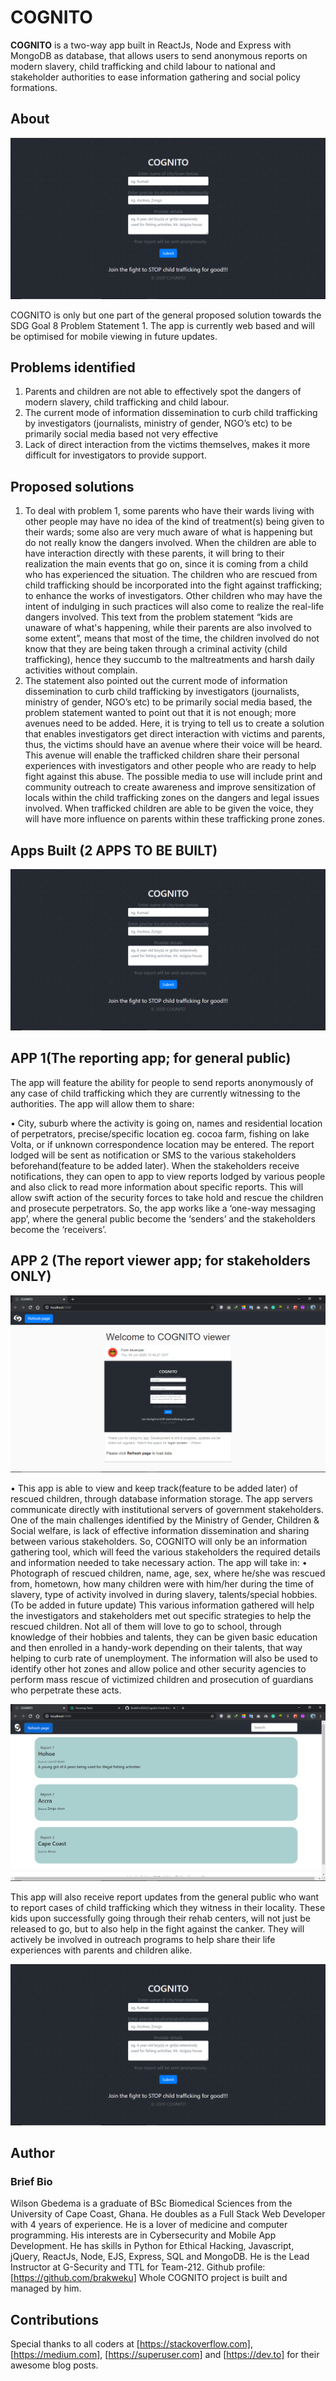 # COGNITO

**COGNITO** is a two-way app built in ReactJs, Node and Express with MongoDB as database,
that allows users to send anonymous reports on modern slavery, child trafficking and child labour to national and stakeholder authorities to ease information gathering and social policy formations.

## About

![COGNITO](./user1.png)

COGNITO is only but one part of the general proposed solution towards the SDG Goal 8 Problem Statement 1.
The app is currently web based and will be optimised for mobile viewing in future updates.

## Problems identified

1. Parents and children are not able to effectively spot the dangers of modern slavery, child trafficking and child labour.
2. The current mode of information dissemination to curb child trafficking by
 investigators (journalists, ministry of gender, NGO’s etc) to be primarily social media based not very effective
3. Lack of direct interaction from the victims themselves, makes it more difficult for investigators to provide support.

## Proposed solutions

1. To deal with problem 1, some parents who have their wards living with other people may have no idea of the kind of
treatment(s) being given to their wards; some also are very much aware of what is happening but
do not really know the dangers involved. When the children are able to have interaction directly
with these parents, it will bring to their realization the main events that go on, since it is coming
from a child who has experienced the situation.
The children who are rescued from child trafficking should be incorporated into the fight against
trafficking; to enhance the works of investigators. Other children who may have the intent of
indulging in such practices will also come to realize the real-life dangers involved. This text from
the problem statement “kids are unaware of what's happening, while their parents are also involved to some
extent”, means that most of the time, the children involved do not know that they are being
taken through a criminal activity (child trafficking), hence they succumb to the maltreatments
and harsh daily activities without complain.
2. The statement also pointed out the current mode of information dissemination to curb child trafficking by
investigators (journalists, ministry of gender, NGO’s etc) to be primarily social media based, the
problem statement wanted to point out that it is not enough; more avenues need to be added. Here, it is trying to tell us to create a solution that enables investigators get direct interaction
with victims and parents, thus, the victims should have an avenue where their voice will be heard.
This avenue will enable the trafficked children share their personal experiences with investigators
and other people who are ready to help fight against this abuse. The possible media to use will
include print and community outreach to create awareness and improve sensitization of locals
within the child trafficking zones on the dangers and legal issues involved. When trafficked
children are able to be given the voice, they will have more influence on parents within these
trafficking prone zones.

## Apps Built (2 APPS TO BE BUILT)

![App One](./User1.png)

## APP 1(The reporting app; for general public)

The app will feature the ability for people to send reports anonymously of any case of child trafficking
which they are currently witnessing to the authorities. The app will allow them to share:

• City, suburb where the activity is going on, names and residential location of
perpetrators, precise/specific location eg. cocoa farm, fishing on lake Volta, or if unknown
correspondence location may be entered.
The report lodged will be sent as notification or SMS to the various stakeholders beforehand(feature to be added later).
When the stakeholders receive notifications, they can open to app to view reports lodged by
various people and also click to read more information about specific reports. This will allow swift
action of the security forces to take hold and rescue the children and prosecute perpetrators.
So, the app works like a ‘one-way messaging app’, where the general public become the ‘senders’ and
the stakeholders become the ‘receivers’.

## APP 2 (The report viewer app; for stakeholders ONLY)

![App 2 - Developer Notice](./user2.png)

• This app is able to view and keep track(feature to be added later) of rescued children, through database information storage.
The app servers communicate directly with institutional servers of government stakeholders.
One of the main challenges identified by the Ministry of Gender, Children & Social welfare, is lack
of effective information dissemination and sharing between various stakeholders. So, COGNITO will
only be an information gathering tool, which will feed the various stakeholders the required
details and information needed to take necessary action. The app will take in:
• Photograph of rescued children, name, age, sex, where he/she was rescued from,
hometown, how many children were with him/her during the time of slavery, type of
activity involved in during slavery, talents/special hobbies.(To be added in future update)
This various information gathered will help the investigators and stakeholders met out specific
strategies to help the rescued children. Not all of them will love to go to school, through
knowledge of their hobbies and talents, they can be given basic education and then enrolled in a
handy-work depending on their talents, that way helping to curb rate of unemployment. The
information will also be used to identify other hot zones and allow police and other security
agencies to perform mass rescue of victimized children and prosecution of guardians who
perpetrate these acts.

![App Two - reports screen](./reports.png)

This app will also receive report updates from the general public who want to report cases of
child trafficking which they witness in their locality.
These kids upon successfully going through their rehab centers, will not just be released to go,
but to also help in the fight against the canker. They will actively be involved in outreach programs
to help share their life experiences with parents and children alike.

![App One](./user1.png)

## Author

### Brief Bio

Wilson Gbedema is a graduate of BSc Biomedical Sciences from the University of Cape Coast, Ghana.
He doubles as a Full Stack Web Developer with 4 years of experience. 
He is a lover of medicine and computer programming. His interests are in Cybersecurity and Mobile App Development.
He has skills in Python for Ethical Hacking, Javascript, jQuery, ReactJs, Node, EJS, Express, SQL and MongoDB.
He is the Lead Instructor at G-Security and TTL for Team-212.
Github profile: [https://github.com/brakweku]
Whole COGNITO project is built and managed by him.

## Contributions

Special thanks to all coders at [https://stackoverflow.com], [https://medium.com], [https://superuser.com] and [https://dev.to] for their awesome blog posts.
